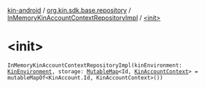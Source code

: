 [kin-android](../../index.md) / [org.kin.sdk.base.repository](../index.md) / [InMemoryKinAccountContextRepositoryImpl](index.md) / [&lt;init&gt;](./-init-.md)

# &lt;init&gt;

`InMemoryKinAccountContextRepositoryImpl(kinEnvironment: `[`KinEnvironment`](../../org.kin.sdk.base/-kin-environment/index.md)`, storage: `[`MutableMap`](https://kotlinlang.org/api/latest/jvm/stdlib/kotlin.collections/-mutable-map/index.html)`<Id, `[`KinAccountContext`](../../org.kin.sdk.base/-kin-account-context/index.md)`> = mutableMapOf<KinAccount.Id, KinAccountContext>())`